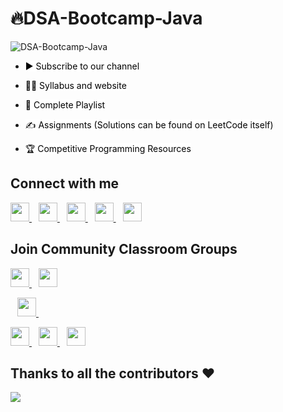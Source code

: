 # 🔥DSA-Bootcamp-Java




![DSA-Bootcamp-Java](https://socialify.git.ci/kunal-kushwaha/DSA-Bootcamp-Java/image?description=1&font=Inter&language=1&owner=1&pattern=Charlie%20Brown&theme=Dark)



- <a href="https://www.youtube.com/KunalKushwaha?sub_confirmation=1" title="Subscribe to Kunal Kushwaha's YouTube Channel" style="background-color:#FFFFFF;color:#000000;text-decoration:none">▶ Subscribe to our channel </a>


- <a href="https://www.commclassroom.org/java" style="background-color:#FFFFFF;color:#000000;text-decoration:none">🧑‍💻 Syllabus and website </a>


- <a href="https://www.youtube.com/playlist?list=PL9gnSGHSqcnr_DxHsP7AW9ftq0AtAyYqJ" title="Click here to access full Playlist on YouTube" style="background-color:#FFFFFF;color:#000000;text-decoration:none">📂 Complete Playlist</a>
 
 
- <a href="https://github.com/kunal-kushwaha/DSA-Bootcamp-Java/tree/main/assignments" title="Click here to see Assignments related to this Course" style="background-color:#FFFFFF;color:#000000;text-decoration:none">✍️ Assignments (Solutions can be found on LeetCode itself)</a>

- <a href="https://github.com/kunal-kushwaha/Competitive-Programming-Resources" title="CP Lover? Click here to get some awesome resources related to Competitive Programming" style="background-color:#FFFFFF;color:#000000;text-decoration:none">🏆 Competitive Programming Resources</a>




## Connect with me
  <a href="https://twitter.com/kunalstwt">
    <img width="30px" src="https://www.vectorlogo.zone/logos/twitter/twitter-official.svg" />
  </a>&ensp;
  
  <a href="https://www.linkedin.com/in/kunal-kushwaha/">
    <img width="30px" src="https://www.vectorlogo.zone/logos/linkedin/linkedin-icon.svg" />
  </a>&ensp;
  
  <a href="https://www.youtube.com/channel/UCBGOUQHNNtNGcGzVq5rIXjw">
  <img width="30px" src="https://i.pinimg.com/originals/46/02/cb/4602cbc18967da9c1eba7452905cd99b.png" />
  </a>&ensp;
  
  <a href="https://www.instagram.com/kunalsig/">
    <img width="30px" src="https://www.vectorlogo.zone/logos/instagram/instagram-icon.svg" />
  </a>&ensp;
  
  <a href="https://kunalkushwaha.com">
  <img width="30px" src="https://cdn.hashnode.com/res/hashnode/image/upload/v1611902473383/CDyAuTy75.png?auto=compress" />
  </a>



## Join Community Classroom Groups
  <a href="https://discord.io/commclassroom">
    <img width="30px" src="https://www.vectorlogo.zone/logos/discordapp/discordapp-tile.svg" />
  </a>&ensp;
    <a href="https://telegram.me/commclassroom">
    <img width="30px" src="https://www.vectorlogo.zone/logos/telegram/telegram-icon.svg" />
  </a> 
  
  </a>&ensp;
  <a href="https://twitter.com/commclassroom/">
    <img width="30px" src="https://www.vectorlogo.zone/logos/twitter/twitter-official.svg" />
  </a>&ensp;
  
  <a href="https://www.linkedin.com/company/commclassroom/">
    <img width="30px" src="https://www.vectorlogo.zone/logos/linkedin/linkedin-icon.svg" />
  </a>&ensp;
  
  <a href="https://www.instagram.com/commclassroom/">
    <img width="30px" src="https://www.vectorlogo.zone/logos/instagram/instagram-icon.svg" />
  </a>&ensp;
  
 <a href="https://www.youtube.com/channel/UCwY7chGINzoVuEB3mWOi_zw">
  <img width="30px" src="https://i.pinimg.com/originals/46/02/cb/4602cbc18967da9c1eba7452905cd99b.png" />
  </a>
 
 
## Thanks to all the contributors ❤️


<a href = "https://github.com/kunal-kushwaha/DSA-Bootcamp-Java/graphs/contributors">
  <img src = "https://contrib.rocks/image?repo=kunal-kushwaha/DSA-Bootcamp-Java"/>
</a>
